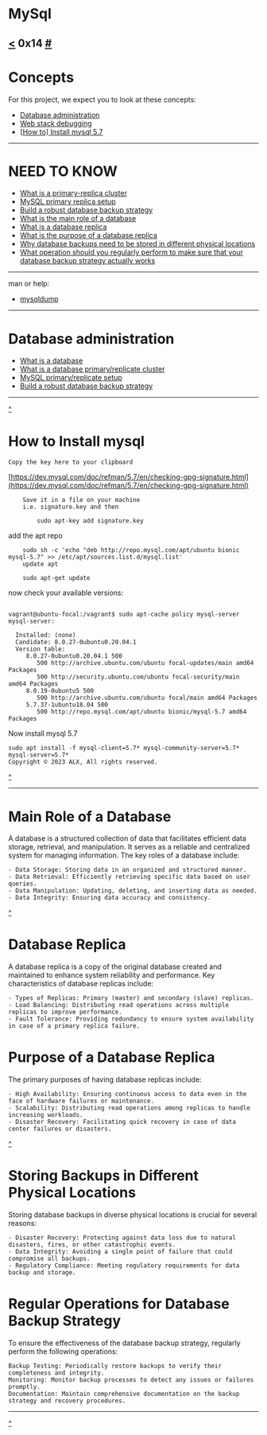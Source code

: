 # MySql
[<](https://github.com/TheeKingZa/alx-system_engineering-devops/tree/master/0x13-firewall/README.md) 0x14 [#](https://github.com/TheeKingZa/Portfolio)
---

# Concepts
For this project, we expect you to look at these concepts:

* [Database administration](#database-administration)
* [Web stack debugging](https://github.com/TheeKingZa/alx-system_engineering-devops/tree/master/0x0D-web_stack_debugging_0/README.md)
* [[How to] Install mysql 5.7](#how-to-install-mysql)

---

# NEED TO KNOW
* [What is a primary-replica cluster](https://www.digitalocean.com/community/tutorials/how-to-choose-a-redundancy-plan-to-ensure-high-availability#sql-replication)
* [MySQL primary replica setup](https://www.digitalocean.com/community/tutorials/how-to-set-up-replication-in-mysql)
* [Build a robust database backup strategy](https://www.databasejournal.com/ms-sql/developing-a-sql-server-backup-strategy/)
* [What is the main role of a database](#Main-role-of-a-database)
* [What is a database replica](#database-replica)
* [What is the purpose of a database replica](#purpose-of-a-database-replica)
* [Why database backups need to be stored in different physical locations](#storing-backups-in-different-physical-locations
)
* [What operation should you regularly perform to make sure that your database backup strategy actually works](#regular-operations-for-batabase-backup-strategy
)
-----
man or help:
* [mysqldump](https://dev.mysql.com/doc/refman/8.0/en/mysqldump.html)

---

# Database administration
* [What is a database](https://www.techtarget.com/searchdatamanagement/definition/database)
* [What is a database primary/replicate cluster](https://www.digitalocean.com/community/tutorials/how-to-choose-a-redundancy-plan-to-ensure-high-availability#sql-replication)
* [MySQL primary/replicate setup](https://www.digitalocean.com/community/tutorials/how-to-set-up-replication-in-mysql)
* [Build a robust database backup strategy](https://www.databasejournal.com/ms-sql/developing-a-sql-server-backup-strategy/)

---


[^](#need-to-know)

# How to Install mysql

```
Copy the key here to your clipboard
```


[https://dev.mysql.com/doc/refman/5.7/en/checking-gpg-signature.html](https://dev.mysql.com/doc/refman/5.7/en/checking-gpg-signature.html)

```
    Save it in a file on your machine
    i.e. signature.key and then

        sudo apt-key add signature.key
```

add the apt repo

```
    sudo sh -c 'echo "deb http://repo.mysql.com/apt/ubuntu bionic mysql-5.7" >> /etc/apt/sources.list.d/mysql.list'
    update apt

    sudo apt-get update
```
now check your available versions:
```

vagrant@ubuntu-focal:/vagrant$ sudo apt-cache policy mysql-server
mysql-server:

  Installed: (none)
  Candidate: 8.0.27-0ubuntu0.20.04.1
  Version table:
     8.0.27-0ubuntu0.20.04.1 500
        500 http://archive.ubuntu.com/ubuntu focal-updates/main amd64 Packages
        500 http://security.ubuntu.com/ubuntu focal-security/main amd64 Packages
     8.0.19-0ubuntu5 500
        500 http://archive.ubuntu.com/ubuntu focal/main amd64 Packages
     5.7.37-1ubuntu18.04 500
        500 http://repo.mysql.com/apt/ubuntu bionic/mysql-5.7 amd64 Packages
```
Now install mysql 5.7
```
sudo apt install -f mysql-client=5.7* mysql-community-server=5.7* mysql-server=5.7*
Copyright © 2023 ALX, All rights reserved.

```

[^](#need-to-know)

---

# Main Role of a Database
A database is a structured collection of data that facilitates efficient data storage, retrieval, and manipulation. It serves as a reliable and centralized system for managing information. The key roles of a database include:
```
- Data Storage: Storing data in an organized and structured manner.
- Data Retrieval: Efficiently retrieving specific data based on user queries.
- Data Manipulation: Updating, deleting, and inserting data as needed.
- Data Integrity: Ensuring data accuracy and consistency.
```


[^](#need-to-know)

# Database Replica

A database replica is a copy of the original database created and maintained to enhance system reliability and performance. Key characteristics of database replicas include:
```
- Types of Replicas: Primary (master) and secondary (slave) replicas.
- Load Balancing: Distributing read operations across multiple replicas to improve performance.
- Fault Tolerance: Providing redundancy to ensure system availability in case of a primary replica failure.

```

# Purpose of a Database Replica

The primary purposes of having database replicas include:
```
- High Availability: Ensuring continuous access to data even in the face of hardware failures or maintenance.
- Scalability: Distributing read operations among replicas to handle increasing workloads.
- Disaster Recovery: Facilitating quick recovery in case of data center failures or disasters.
```

[^](#need-to-know)

# Storing Backups in Different Physical Locations

Storing database backups in diverse physical locations is crucial for several reasons:
```
- Disaster Recovery: Protecting against data loss due to natural disasters, fires, or other catastrophic events.
- Data Integrity: Avoiding a single point of failure that could compromise all backups.
- Regulatory Compliance: Meeting regulatory requirements for data backup and storage.
```

# Regular Operations for Database Backup Strategy

To ensure the effectiveness of the database backup strategy, regularly perform the following operations:
```
Backup Testing: Periodically restore backups to verify their completeness and integrity.
Monitoring: Monitor backup processes to detect any issues or failures promptly.
Documentation: Maintain comprehensive documentation on the backup strategy and recovery procedures.
```
---

[^](#need-to-know)
